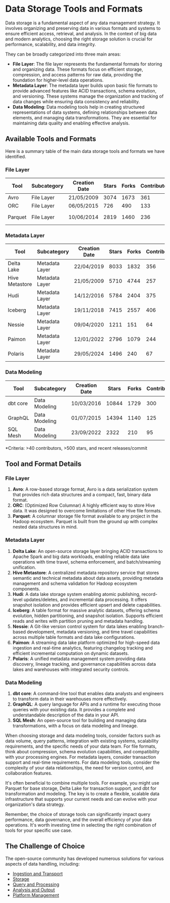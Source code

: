 # Data Storage Tools and Formats

Data storage is a fundamental aspect of any data management strategy. It involves organizing and preserving data in various formats and systems to ensure efficient access, retrieval, and analysis. In the context of big data and modern analytics, choosing the right storage solution is crucial for performance, scalability, and data integrity.

They can be broadly categorized into three main areas:
- **File Layer**: The file layer represents the fundamental formats for storing and organizing data. These formats focus on efficient storage, compression, and access patterns for raw data, providing the foundation for higher-level data operations.
- **Metadata Layer**: The metadata layer builds upon basic file formats to provide advanced features like ACID transactions, schema evolution, and versioning. These systems manage the organization and tracking of data changes while ensuring data consistency and reliability.
- **Data Modeling**: Data modeling tools help in creating structured representations of data systems, defining relationships between data elements, and managing data transformations. They are essential for maintaining data quality and enabling effective analysis.

## Available Tools and Formats

Here is a summary table of the main data storage tools and formats we have identified.

### File Layer

| Tool | Subcategory | Creation Date | Stars | Forks | Contributors | Last Release | Latest Commit | Meets Criteria* | Link |
|---|---|---|---|---|---|---|---|---|---|
| Avro | File Layer | 21/05/2009 | 3074 | 1673 | 361 | 05/08/2024 | 20/05/2025 | Yes | https://github.com/apache/avro |
| ORC | File Layer | 06/05/2015 | 726 | 490 | 133 | 07/05/2025 | 21/05/2025 | Yes | https://github.com/apache/orc |
| Parquet | File Layer | 10/06/2014 | 2819 | 1460 | 236 | 29/04/2025 | 21/05/2025 | Yes | https://github.com/apache/parquet-mr |

### Metadata Layer

| Tool | Subcategory | Creation Date | Stars | Forks | Contributors | Last Release | Latest Commit | Meets Criteria* | Link |
|---|---|---|---|---|---|---|---|---|---|
| Delta Lake | Metadata Layer | 22/04/2019 | 8033 | 1832 | 356 | 05/05/2025 | 21/05/2025 | Yes | https://github.com/delta-io/delta |
| Hive Metastore | Metadata Layer | 21/05/2009 | 5710 | 4744 | 257 | N/A | 19/05/2025 | Yes | https://github.com/apache/hive |
| Hudi | Metadata Layer | 14/12/2016 | 5784 | 2404 | 375 | 02/05/2025 | 21/05/2025 | Yes | https://github.com/apache/hudi |
| Iceberg | Metadata Layer | 19/11/2018 | 7415 | 2557 | 406 | 28/04/2025 | 21/05/2025 | Yes | https://github.com/apache/iceberg |
| Nessie | Metadata Layer | 09/04/2020 | 1211 | 151 | 64 | 07/05/2025 | 21/05/2025 | Yes | https://github.com/projectnessie/nessie |
| Paimon | Metadata Layer | 12/01/2022 | 2796 | 1079 | 244 | N/A | 21/05/2025 | Yes | https://github.com/apache/paimon |
| Polaris | Metadata Layer | 29/05/2024 | 1496 | 240 | 67 | 25/02/2025 | 21/05/2025 | Yes | https://github.com/apache/polaris |

### Data Modeling

| Tool | Subcategory | Creation Date | Stars | Forks | Contributors | Last Release | Latest Commit | Meets Criteria* | Link |
|---|---|---|---|---|---|---|---|---|---|
| dbt core | Data Modeling | 10/03/2016 | 10844 | 1729 | 300 | 14/05/2025 | 21/05/2025 | Yes | https://github.com/dbt-labs/dbt-core |
| GraphQL | Data Modeling | 01/07/2015 | 14394 | 1140 | 125 | 27/10/2021 | 01/05/2025 | Yes | https://github.com/graphql/graphql-spec |
| SQL Mesh | Data Modeling | 23/09/2022 | 2322 | 210 | 95 | 20/05/2025 | 21/05/2025 | Yes | https://github.com/TobikoData/sqlmesh |

*Criteria: >40 contributors, >500 stars, and recent releases/commit

## Tool and Format Details

### File Layer

1. **Avro**: A row-based storage format, Avro is a data serialization system that provides rich data structures and a compact, fast, binary data format.
2. **ORC**: (Optimized Row Columnar) A highly efficient way to store Hive data. It was designed to overcome limitations of other Hive file formats.
3. **Parquet**: A columnar storage file format available to any project in the Hadoop ecosystem. Parquet is built from the ground up with complex nested data structures in mind.

### Metadata Layer

1. **Delta Lake**: An open-source storage layer bringing ACID transactions to Apache Spark and big data workloads, enabling reliable data lake operations with time travel, schema enforcement, and batch/streaming unification.
2. **Hive Metastore**: A centralized metadata repository service that stores semantic and technical metadata about data assets, providing metadata management and schema validation for Hadoop ecosystem components.
3. **Hudi**: A data lake storage system enabling atomic publishing, record-level updates/deletes, and incremental data processing. It offers snapshot isolation and provides efficient upsert and delete capabilities.
4. **Iceberg**: A table format for massive analytic datasets, offering schema evolution, hidden partitioning, and snapshot isolation. Supports efficient reads and writes with partition pruning and metadata handling.
5. **Nessie**: A Git-like version control system for data lakes enabling branch-based development, metadata versioning, and time travel capabilities across multiple table formats and data lake configurations.
6. **Paimon**: A streaming data lake platform optimized for high-speed data ingestion and real-time analytics, featuring changelog tracking and efficient incremental computation on dynamic datasets.
7. **Polaris**: A unified metadata management system providing data discovery, lineage tracking, and governance capabilities across data lakes and warehouses with integrated security controls.

### Data Modeling

1. **dbt core**: A command-line tool that enables data analysts and engineers to transform data in their warehouses more effectively.
2. **GraphQL**: A query language for APIs and a runtime for executing those queries with your existing data. It provides a complete and understandable description of the data in your API.
3. **SQL Mesh**: An open-source tool for building and managing data transformations, with a focus on data modeling and lineage.

When choosing storage and data modeling tools, consider factors such as data volume, query patterns, integration with existing systems, scalability requirements, and the specific needs of your data team. For file formats, think about compression, schema evolution capabilities, and compatibility with your processing engines. For metadata layers, consider transaction support and real-time requirements. For data modeling tools, consider the complexity of your data relationships, the need for version control, and collaboration features.

It's often beneficial to combine multiple tools. For example, you might use Parquet for base storage, Delta Lake for transaction support, and dbt for transformation and modeling. The key is to create a flexible, scalable data infrastructure that supports your current needs and can evolve with your organization's data strategy.

Remember, the choice of storage tools can significantly impact query performance, data governance, and the overall efficiency of your data operations. It's worth investing time in selecting the right combination of tools for your specific use case.

## The Challenge of Choice
The open-source community has developed numerous solutions for various aspects of data handling, including:
- [Ingestion and Transport](01.ingestion_and_transport.md)
- [Storage](02.storage.md)
- [Query and Processing](03.query_and_processing.md)
- [Analysis and Output](04.analysis_and_output.md)
- [Platform Management](05.platform_management.md)